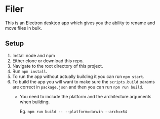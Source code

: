 # Filer
This is an Electron desktop app which gives you the ability to rename and move files in bulk.

## Setup
1. Install node and npm
2. Either clone or download this repo.
3. Navigate to the root directory of this project.
4. Run `npm install`.
5. To run the app without actually building it you can run `npm start`.
6. To build the app you will want to make sure the `scripts.build` params are correct in `package.json` and then you can run `npm run build`.
   * You need to include the platform and the architecture arguments when building.

      Eg. `npm run build -- --platform=darwin --arch=x64`
